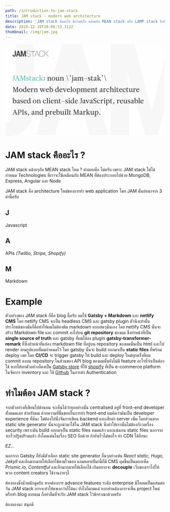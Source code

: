 ```yaml
---
path: /introduction-to-jam-stack
title: JAM stack - modern web architecture
description: 'JAM stack คืออะไร ดีกว่ายังไง คล้ายกับ MEAN stack หรือ LAMP stack รึเปล่านะ '
date: 2018-12-10T20:08:53.312Z
thumbnail: /img/jam.jpg
---
```

![Jam stack](/img/jam.jpg)

# JAM stack คืออะไร ?

JAM stack คล้ายๆกับ MEAN stack ไหม ? คำตอบคือ ไม่ครับ เพราะ JAM stack ไม่ได้กำหนด Technologies ที่เราจะใช้เหมือนกับ MEAN ที่ต้องประกอบไปด้วย MongoDB, Express, Angular และ Node

JAM stack คือ architecture ใหม่ของการทำ web application โดย JAM นั้นย่อมาจาก 3 คำนี้ครับ

## J

Javascript

## A

APIs _(Twillio, Stripe, Shopify)_

## M

Markdown

# Example

ตัวอย่างของ JAM stack ก็คือ blog นี้ครับ ผมใช้ **Gatsby + Markdown** และ **netlify CMS** โดย netlify CMS จะเป็น headless CMS และ gatsby plugin ตัวนึงเท่านั้น ประโยชน์ของมันก็คือทำให้ผมไม่ต้องพิม markdown แบบสดๆนั่นเอง โดย netlify CMS นั้นจะสร้าง Markdown file และ commit ลงไปบน **git repository** ของผม ซึ่งทำหน้าที่เป็น **single source of truth** และ gatsby ที่ผมได้ลง plugin **gatsby-transformer-remark** ที่ซึ่งทำหน้าที่แปลง markdown file ที่อยู่บน repository ของผมนั้นเป็น html และไป render ตามรูปแบบที่ผมกำหนดไว้ โดย gatsby นั้นจะ build ออกมาเป็น **static files** ที่พร้อม deploy เลย โดย **CI/CD** จะ trigger gatsby ให้ build และ deploy ใหม่ทุกครั้งที่ผม commit ลงบน repository ในส่วนของ API blog ของผมนั้นยังไม่มี feature อะไรที่จำเป็นต้องใช้ หากให้ยกตัวอย่างก็คงเป็น [Gatsby store](https://store.gatsbyjs.org) ที่ใช้ [shopify](https://www.shopify.com) ที่เป็น e-commerce platform ในจัดการ inventory และ ใช้ [Github](https://github.com) ในการทำ Authentication

# ทำไมต้อง JAM stack ?

จากตัวอย่างที่เขียนไปด้านบน จะเห็นได้ว่าทุกอย่างนั้น centralised อยู่ที่ front-end developer ทั้งหมดเลย สำหรับผม ด้วยความที่ชื่นชอบในการทำ front-end ผมคิดว่ามันเป็น developer experience ที่ดีนะ ไม่ต้องไปนั่งจัดการเขียน backend และเสียค่า server เพิ่ม โดยส่วนมาก static site generator นั้นจะถูกนำมาใช้ใน JAM stack ซึ่งทำให้เรานั้นไม่ต้องกังวลเรื่อง security เพราะมัน build ออกมาเป็น static files หมดแล้ว และแน่นอน static files นอกจากจะเร็วปรู้ดปร้าดแล้ว ยังโดดเด่นในเรื่อง SEO อีกด้วย ถ้ายังเร็วไม่พอใจ ทำ CDN ได้อีกนะ

_EZ..._

นอกจาก Gatsby ก็ยังมีตัวเลือก static site generator อื่นๆอย่างเช่น _React static, Hugo, Jekyll_ และอีกมากมายให้เลือกใช้ตามใจชอบ แถมหลายปีมานี้ก็มี CMS ผุดขึ้นเป็นดอกเห็ด _Prismic.io, Contentful_ และอีกมากมายให้เลือกใช้ เกิดอยากจะ **decouple** เว็บของเราไปให้พวก content creators ใช้งานง่ายๆงี้

ต้องลองชั่งน้ำหนักดูครับ หากต้องการ advance features ระดับ enterprise มีโหลดเป็นแสนต่อวัน JAM stack อาจจะทำให้แพงกว่าก็ได้นะ ยังไงก็ตามแต่ หากท่านต้องการจะขึ้น project ใหม่หรือทำ blog แบบผม ก็อย่าลืมที่จะรับ JAM stack ไว้พิจราณาด้วยครับ

ต้องลองนะ สนุกดี
